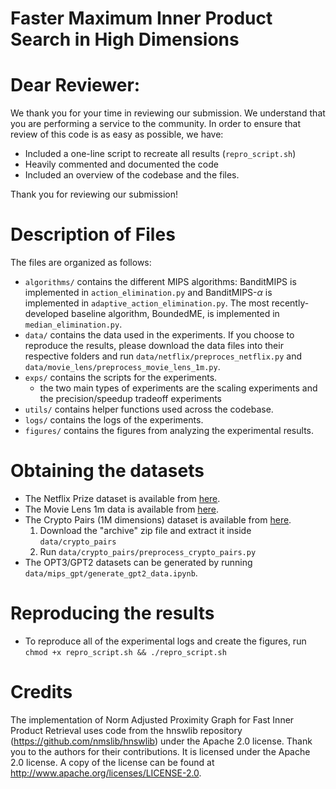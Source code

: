 # Faster Maximum Inner Product Search in High Dimensions

# Dear Reviewer:

We thank you for your time in reviewing our submission. 
We understand that you are performing a service to the community.
In order to ensure that review of this code is as easy as possible, we have:
- Included a one-line script to recreate all results (`repro_script.sh`)
- Heavily commented and documented the code
- Included an overview of the codebase and the files.

Thank you for reviewing our submission!

# Description of Files

The files are organized as follows:

- `algorithms/` contains the different MIPS algorithms: BanditMIPS is implemented in `action_elimination.py` and BanditMIPS-$\alpha$ is implemented in `adaptive_action_elimination.py`. The most recently-developed baseline algorithm, BoundedME, is implemented in `median_elimination.py`.
- `data/` contains the data used in the experiments. If you choose to reproduce the results, please download the data files into their respective folders and run `data/netflix/preproces_netflix.py` and `data/movie_lens/preprocess_movie_lens_1m.py`.
- `exps/` contains the scripts for the experiments.
  - the two main types of experiments are the scaling experiments and the precision/speedup tradeoff experiments
- `utils/` contains helper functions used across the codebase.
- `logs/` contains the logs of the experiments.
- `figures/` contains the figures from analyzing the experimental results.

# Obtaining the datasets

- The Netflix Prize dataset is available from [here](https://www.kaggle.com/datasets/netflix-inc/netflix-prize-data).
- The Movie Lens 1m data is available from [here](https://grouplens.org/datasets/movielens/1m/).
- The Crypto Pairs (1M dimensions) dataset is available from [here](https://www.kaggle.com/datasets/tencars/392-crypto-currency-pairs-at-minute-resolution).
  1. Download the "archive" zip file and extract it inside `data/crypto_pairs`
  2. Run `data/crypto_pairs/preprocess_crypto_pairs.py`
- The OPT3/GPT2 datasets can be generated by running `data/mips_gpt/generate_gpt2_data.ipynb`.

# Reproducing the results
- To reproduce all of the experimental logs and create the figures, run `chmod +x repro_script.sh && ./repro_script.sh`

# Credits

The implementation of Norm Adjusted Proximity Graph for Fast Inner Product Retrieval uses code from the hnswlib repository (https://github.com/nmslib/hnswlib) under the Apache 
2.0 license. Thank you to the authors for their contributions. It is licensed under the Apache 2.0 license. A copy 
of the license can be found at http://www.apache.org/licenses/LICENSE-2.0.
